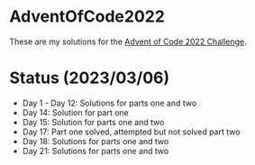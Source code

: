 # AdventOfCode2022

These are my solutions for the [Advent of Code 2022 Challenge](https://adventofcode.com/2022).

# Status (2023/03/06)

* Day 1 - Day 12: Solutions for parts one and two
* Day 14: Solution for part one
* Day 15: Solution for parts one and two
* Day 17: Part one solved, attempted but not solved part two
* Day 18: Solutions for parts one and two
* Day 21: Solutions for parts one and two
